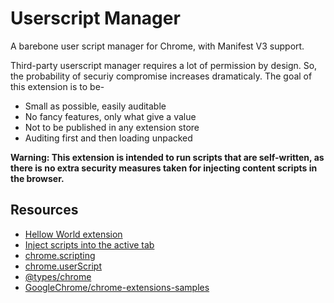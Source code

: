 # Userscript Manager

A barebone user script manager for Chrome, with Manifest V3 support.

Third-party userscript manager requires a lot of permission by design. So, the probability of securiy compromise increases dramaticaly. The goal of this extension is to be-

- Small as possible, easily auditable
- No fancy features, only what give a value
- Not to be published in any extension store
- Auditing first and then loading unpacked

**Warning: This extension is intended to run scripts that are self-written, as there is no extra security measures taken for injecting content scripts in the browser.**

## Resources

- [Hellow World extension](https://developer.chrome.com/docs/extensions/get-started/tutorial/hello-world)
- [Inject scripts into the active tab](https://developer.chrome.com/docs/extensions/get-started/tutorial/scripts-activetab)
- [chrome.scripting](https://developer.chrome.com/docs/extensions/reference/api/scripting)
- [chrome.userScript](https://developer.chrome.com/docs/extensions/reference/api/userScripts)
- [@types/chrome](https://github.com/DefinitelyTyped/DefinitelyTyped/blob/master/types/chrome/index.d.ts)
- [GoogleChrome/chrome-extensions-samples](https://github.com/GoogleChrome/chrome-extensions-samples)